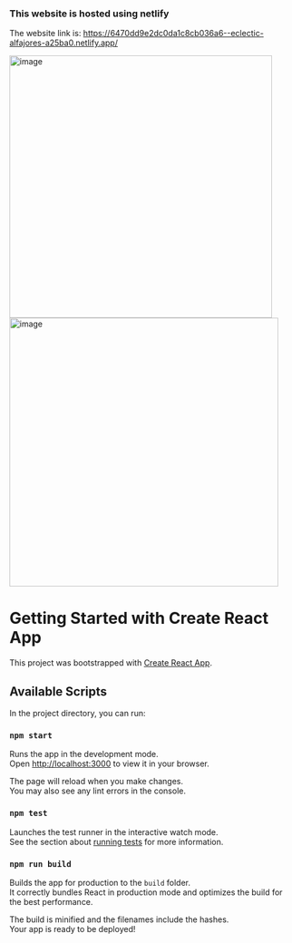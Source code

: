 ### This website is hosted using netlify

The website link is: https://6470dd9e2dc0da1c8cb036a6--eclectic-alfajores-a25ba0.netlify.app/

<img width="463" alt="image" src="https://github.com/sarthak2304/weather-app/assets/74951121/9f301a36-db03-45a2-81bb-2c296992c273">
<img width="474" alt="image" src="https://github.com/sarthak2304/weather-app/assets/74951121/f971fea0-cbe8-4c08-b918-ebe163517f6d">



# Getting Started with Create React App

This project was bootstrapped with [Create React App](https://github.com/facebook/create-react-app).

## Available Scripts

In the project directory, you can run:

### `npm start`

Runs the app in the development mode.\
Open [http://localhost:3000](http://localhost:3000) to view it in your browser.

The page will reload when you make changes.\
You may also see any lint errors in the console.

### `npm test`

Launches the test runner in the interactive watch mode.\
See the section about [running tests](https://facebook.github.io/create-react-app/docs/running-tests) for more information.

### `npm run build`

Builds the app for production to the `build` folder.\
It correctly bundles React in production mode and optimizes the build for the best performance.

The build is minified and the filenames include the hashes.\
Your app is ready to be deployed!

